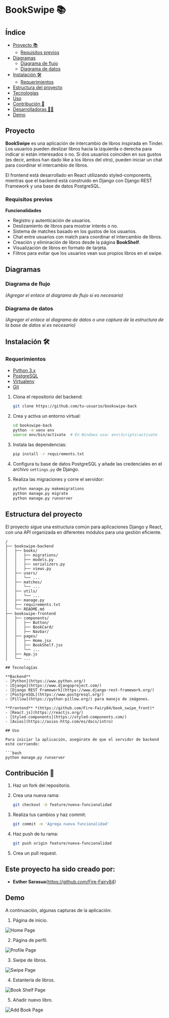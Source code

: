 # BookSwipe :books:

## Índice

- [Proyecto 📚](#proyecto-)
    - [Requisitos previos](#requisitos-previos-)
- [Diagramas](#diagramas-)
    - [Diagrama de flujo](#diagrama-de-flujo-)
    - [Diagrama de datos](#diagrama-de-datos-)
- [Instalación 🛠️](#instalación-)
    - [Requerimientos](#requerimientos-)
- [Estructura del proyecto](#estructura-del-proyecto-)
- [Tecnologías](#tecnologías-)
- [Uso](#uso-)
- [Contribución 🤝](#contribución-)
- [Desarrolladoras 👩‍💻](#desarrolladoras-)
- [Demo](#demo-)

## Proyecto 

**BookSwipe** es una aplicación de intercambio de libros inspirada en Tinder. Los usuarios pueden deslizar libros hacia la izquierda o derecha para indicar si están interesados o no. Si dos usuarios coinciden en sus gustos (es decir, ambos han dado like a los libros del otro), pueden iniciar un chat para coordinar el intercambio de libros.

El frontend está desarrollado en React utilizando styled-components, mientras que el backend está construido en Django con Django REST Framework y una base de datos PostgreSQL.

### Requisitos previos

**Funcionalidades**
- Registro y autenticación de usuarios.
- Deslizamiento de libros para mostrar interés o no.
- Sistema de matches basado en los gustos de los usuarios.
- Chat entre usuarios con match para coordinar el intercambio de libros.
- Creación y eliminación de libros desde la página **BookShelf**.
- Visualización de libros en formato de tarjeta.
- Filtros para evitar que los usuarios vean sus propios libros en el swipe.

## Diagramas

### Diagrama de flujo

_(Agregar el enlace al diagrama de flujo si es necesario)_

### Diagrama de datos

_(Agregar el enlace al diagrama de datos o una captura de la estructura de la base de datos si es necesario)_

## Instalación 🛠️

### Requerimientos

- [Python 3.x](https://www.python.org/downloads/)
- [PostgreSQL](https://www.postgresql.org/download/)
- [Virtualenv](https://virtualenv.pypa.io/en/latest/)
- [Git](https://git-scm.com/)

1. Clona el repositorio del backend:

    ```bash
    git clone https://github.com/tu-usuario/bookswipe-back
    ```

2. Crea y activa un entorno virtual:

    ```bash
    cd bookswipe-back
    python -m venv env
    source env/bin/activate  # En Windows usa: env\Scripts\activate
    ```

3. Instala las dependencias:

    ```bash
    pip install -r requirements.txt
    ```

4. Configura tu base de datos PostgreSQL y añade las credenciales en el archivo `settings.py` de Django.

5. Realiza las migraciones y corre el servidor:

    ```bash
    python manage.py makemigrations
    python manage.py migrate
    python manage.py runserver
    ```

## Estructura del proyecto

El proyecto sigue una estructura común para aplicaciones Django y React, con una API organizada en diferentes módulos para una gestión eficiente.

```plaintext
/
├── bookswipe-backend
│   ├── books/
│   │   ├── migrations/
│   │   ├── models.py
│   │   ├── serializers.py
│   │   ├── views.py
│   ├── users/
│   │   └── ...
│   ├── matches/
│   │   └── ...
│   ├── utils/
│   │   └── ...
│   ├── manage.py
│   ├── requirements.txt
│   └── README.md
├── bookswipe-frontend
│   ├── components/
│   │   ├── Button/
│   │   ├── BookCard/
│   │   ├── Navbar/
│   ├── pages/
│   │   ├── Home.jsx
│   │   ├── BookShelf.jsx
│   │   └── ...
│   ├── App.js
│   └── ...

## Tecnologías

**Backend**
- [Python](https://www.python.org/)
- [Django](https://www.djangoproject.com/)
- [Django REST Framework](https://www.django-rest-framework.org/)
- [PostgreSQL](https://www.postgresql.org/)
- [Pillow](https://python-pillow.org/) para manejo de imágenes.

**Frontend** *(https://github.com/Fire-Fairy84/book_swipe_front)*
- [React.js](https://reactjs.org/)
- [Styled-components](https://styled-components.com/)
- [Axios](https://axios-http.com/es/docs/intro)

## Uso

Para iniciar la aplicación, asegúrate de que el servidor de backend esté corriendo:

```bash
python manage.py runserver
```
## Contribución 🤝

1. Haz un fork del repositorio.
2. Crea una nueva rama: 

   ```bash
   git checkout -b feature/nueva-funcionalidad
   ```
3. Realiza tus cambios y haz commit:
    ```bash
   git commit -m 'Agrega nueva funcionalidad'
   ```
4. Haz push de tu rama:  
    ```bash
   git push origin feature/nueva-funcionalidad
    ```
5. Crea un pull request.


## Este proyecto ha sido creado por:

- **Esther Sarasua**(https://github.com/Fire-Fairy84)


## Demo

A continuación, algunas capturas de la aplicación:

1. Página de inicio. 

![Home Page](images/home.png)

2. Página de perfil.  

![Profile Page](images/profile.png)

3. Swipe de libros.  

![Swipe Page](images/swipe_page.png)

4. Estantería de libros.  

![Book Shelf Page](images/book_shelf.png)

5. Añadir nuevo libro.  

![Add Book Page](images/add_book.png)